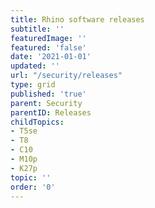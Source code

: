 ```yaml
---
title: Rhino software releases
subtitle: ''
featuredImage: ''
featured: 'false'
date: '2021-01-01'
updated: ''
url: "/security/releases"
type: grid
published: 'true'
parent: Security
parentID: Releases
childTopics:
- T5se
- T8
- C10
- M10p
- K27p
topic: ''
order: '0'
---
```

